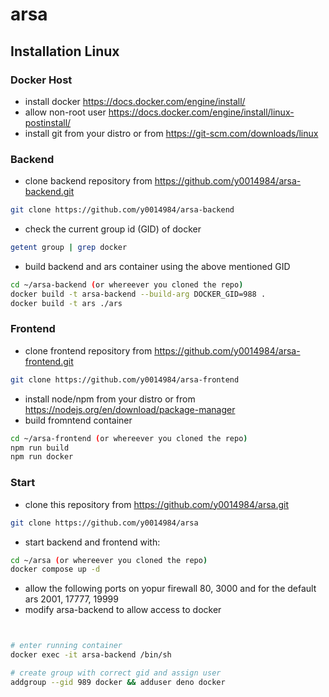 # arsa

## Installation Linux

### Docker Host

- install docker https://docs.docker.com/engine/install/
- allow non-root user https://docs.docker.com/engine/install/linux-postinstall/
- install git from your distro or from https://git-scm.com/downloads/linux

### Backend
- clone backend repository from https://github.com/y0014984/arsa-backend.git
```bash
git clone https://github.com/y0014984/arsa-backend
```
- check the current group id (GID) of docker
```bash
getent group | grep docker
```
- build backend and ars container using the above mentioned GID
```bash
cd ~/arsa-backend (or whereever you cloned the repo)
docker build -t arsa-backend --build-arg DOCKER_GID=988 .
docker build -t ars ./ars
```

### Frontend
- clone frontend repository from https://github.com/y0014984/arsa-frontend.git
```bash
git clone https://github.com/y0014984/arsa-frontend
```
- install node/npm from your distro or from https://nodejs.org/en/download/package-manager
- build fromntend container
```bash
cd ~/arsa-frontend (or whereever you cloned the repo)
npm run build
npm run docker
```

### Start
- clone this repository from https://github.com/y0014984/arsa.git
```bash
git clone https://github.com/y0014984/arsa
```
- start backend and frontend with:
```bash
cd ~/arsa (or whereever you cloned the repo)
docker compose up -d
```
- allow the following ports on yopur firewall 80, 3000 and for the default ars 2001, 17777, 19999
- modify arsa-backend to allow access to docker
```bash


# enter running container
docker exec -it arsa-backend /bin/sh

# create group with correct gid and assign user
addgroup --gid 989 docker && adduser deno docker
```